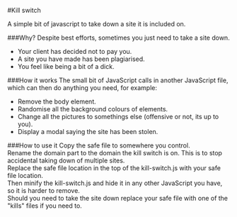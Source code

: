 #Kill switch

A simple bit of javascript to take down a site it is included on.

###Why?
Despite best efforts, sometimes you just need to take a site down.

* Your client has decided not to pay you. 
* A site you have made has been plagiarised.
* You feel like being a bit of a dick.

###How it works
The small bit of JavaScript calls in another JavaScript file, which can then do anything you need, for example: 

* Remove the body element. 
* Randomise all the background colours of elements. 
* Change all the pictures to somethings else (offensive or not, its up to you). 
* Display a modal saying the site has been stolen.

###How to use it
Copy the safe file to somewhere you control.  
Rename the domain part to the domain the kill switch is on. This is to stop accidental taking down of multiple sites.  
Replace the safe file location in the top of the kill-switch.js with your safe file location.  
Then minify the kill-switch.js and hide it in any other JavaScript you have, so it is harder to remove.  
Should you need to take the site down replace your safe file with one of the "kills" files if you need to.  